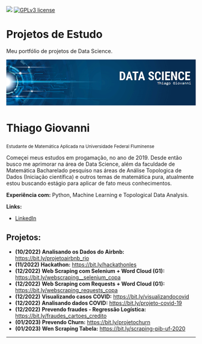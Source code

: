 [![](https://img.shields.io/badge/python-3.7+-blue.svg)](https://www.python.org/downloads/release/python-365/) [![GPLv3 license](https://img.shields.io/badge/License-GPLv3-blue.svg)](http://perso.crans.org/besson/LICENSE.html) 


# Projetos de Estudo
Meu portfólio de projetos de Data Science.



<p align="center">
  <img src="banner.png" >
</p>

# Thiago Giovanni
<sub>Estudante de Matemática Aplicada na Universidade Federal Fluminense</sub>

Começei meus estudos em progamação, no ano de 2019. Desde então busco me aprimorar na área de Data Science, além da faculdade de Matemática Bacharelado pesquiso nas áreas de Análise Topologica de Dados (Iniciação científica) e outros temas de matemática pura, atualmente estou buscando estágio para aplicar de fato meus conhecimentos.

**Experiência com:** Python, Machine Learning e Topological Data Analysis.

**Links:**
* [LinkedIn](https://www.linkedin.com/in/thiagogiovanni)

## Projetos:


* **(10/2022)** **Analisando os Dados do Airbnb:** https://bit.ly/projetoairbnb_rio
* **(11/2022)** **Hackathon:** https://bit.ly/hackathonles
* **(12/2022)** **Web Scraping com Selenium + Word Cloud (G1):** https://bit.ly/webscraping__selenium_copa
* **(12/2022)** **Web Scraping com Requests + Word Cloud (G1):** https://bit.ly/webscraping_requests_copa
* **(12/2022)** **Visualizando casos COVID:** https://bit.ly/visualizandocovid
* **(12/2022)** **Analisando dados COVID:** https://bit.ly/projeto-covid-19
* **(12/2022)** **Prevendo fraudes - Regressão Logística:** https://bit.ly/fraudes_cartoes_credito
* **(01/2023)** **Prevendo Churn:** https://bit.ly/projetochurn
* **(01/2023)** **Wen Scraping Tabela:** https://bit.ly/scraping-pib-uf-2020
---




